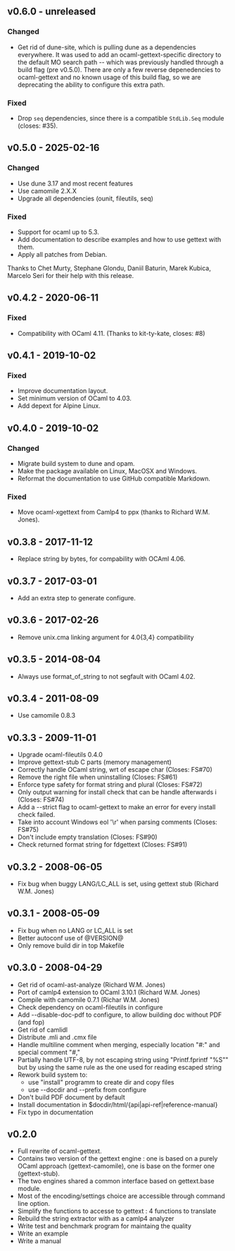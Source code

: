 ## v0.6.0 - unreleased

### Changed
- Get rid of dune-site, which is pulling dune as a dependencies everywhere. It
  was used to add an ocaml-gettext-specific directory to the default MO search
  path -- which was previously handled through a build flag (pre v0.5.0). There
  are only a few reverse depenedencies to ocaml-gettext and no known usage of
  this build flag, so we are deprecating the ability to configure this extra
  path.

### Fixed
- Drop `seq` dependencies, since there is a compatible `StdLib.Seq` module
  (closes: #35).

## v0.5.0 - 2025-02-16

### Changed
- Use dune 3.17 and most recent features
- Use camomile 2.X.X
- Upgrade all dependencies (ounit, fileutils, seq)

### Fixed
- Support for ocaml up to 5.3.
- Add documentation to describe examples and how to use gettext with them.
- Apply all patches from Debian.

Thanks to Chet Murty, Stephane Glondu, Daniil Baturin, Marek Kubica, Marcelo
Seri for their help with this release.

## v0.4.2 - 2020-06-11

### Fixed
- Compatibility with OCaml 4.11. (Thanks to kit-ty-kate, closes: #8)

## v0.4.1 - 2019-10-02

### Fixed
- Improve documentation layout.
- Set minimum version of OCaml to 4.03.
- Add depext for Alpine Linux.

## v0.4.0 - 2019-10-02

### Changed
- Migrate build system to dune and opam.
- Make the package available on Linux, MacOSX and Windows.
- Reformat the documentation to use GitHub compatible Markdown.

### Fixed
- Move ocaml-xgettext from Camlp4 to ppx (thanks to Richard W.M. Jones).

## v0.3.8 - 2017-11-12
- Replace string by bytes, for compability with OCAml 4.06.

## v0.3.7 - 2017-03-01
- Add an extra step to generate configure.

## v0.3.6 - 2017-02-26
- Remove unix.cma linking argument for 4.0{3,4} compatibility

## v0.3.5 - 2014-08-04
- Always use format_of_string to not segfault with OCaml 4.02.

## v0.3.4 - 2011-08-09
- Use camomile 0.8.3

## v0.3.3 - 2009-11-01
- Upgrade ocaml-fileutils 0.4.0
- Improve gettext-stub C parts (memory management)
- Correctly handle OCaml string, wrt of escape char (Closes: FS#70)
- Remove the right file when uninstalling (Closes: FS#61)
- Enforce type safety for format string and plural (Closes: FS#72)
- Only output warning for install check that can be handle afterwards i
    (Closes: FS#74)
- Add a --strict flag to ocaml-gettext to make an error for every install check
    failed.
- Take into account Windows eol '\r' when parsing comments
    (Closes: FS#75)
- Don't include empty translation (Closes: FS#90)
- Check returned format string for fdgettext (Closes: FS#91)

## v0.3.2 - 2008-06-05
- Fix bug when buggy LANG/LC_ALL is set, using gettext stub (Richard W.M. Jones)

## v0.3.1 - 2008-05-09
- Fix bug when no LANG or LC_ALL is set
- Better autoconf use of @VERSION@
- Only remove build dir in top Makefile

## v0.3.0 - 2008-04-29
- Get rid of ocaml-ast-analyze (Richard W.M. Jones)
- Port of camlp4 extension to OCaml 3.10.1 (Richard W.M. Jones)
- Compile with camomile 0.7.1 (Richar W.M. Jones)
- Check dependency on ocaml-fileutils in configure
- Add --disable-doc-pdf to configure, to allow building doc without PDF (and
  fop)
- Get rid of camlidl
- Distribute .mli and .cmx file
- Handle multiline comment when merging, especially location "#:" and special
    comment "#,"
- Partially handle UTF-8, by not escaping string using "Printf.fprintf
    "%S"" but by using the same rule as the one used for reading escaped string
- Rework build system to:
  - use "install" programm to create dir and copy files
  - use --docdir and --prefix from configure
- Don't build PDF document by default
- Install documentation in $docdir/html/{api|api-ref|reference-manual}
- Fix typo in documentation

## v0.2.0
- Full rewrite of ocaml-gettext.
- Contains two version of the gettext engine : one is based on a purely OCaml
   approach (gettext-camomile), one is base on the former one (gettext-stub).
- The two engines shared a common interface based on gettext.base module.
- Most of the encoding/settings choice are accessible through command line
  option.
- Simplify the functions to accesse to gettext : 4 functions to translate
- Rebuild the string extractor with as a camlp4 analyzer
- Write test and benchmark program for maintaing the quality
- Write an example
- Write a manual
